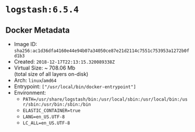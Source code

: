 # `logstash:6.5.4`

## Docker Metadata

- Image ID: `sha256:ac1d36dfa4160e44e94b07a34050ce87e21d2114c7551c753953a1272b0fd1b3`
- Created: `2018-12-17T22:13:15.320089338Z`
- Virtual Size: ~ 708.06 Mb  
  (total size of all layers on-disk)
- Arch: `linux`/`amd64`
- Entrypoint: `["/usr/local/bin/docker-entrypoint"]`
- Environment:
  - `PATH=/usr/share/logstash/bin:/usr/local/sbin:/usr/local/bin:/usr/sbin:/usr/bin:/sbin:/bin`
  - `ELASTIC_CONTAINER=true`
  - `LANG=en_US.UTF-8`
  - `LC_ALL=en_US.UTF-8`
